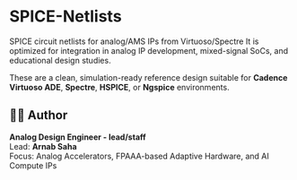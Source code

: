# SPICE-Netlists
SPICE circuit netlists for analog/AMS IPs from Virtuoso/Spectre 
It is optimized for integration in analog IP development, mixed-signal SoCs, and educational design studies.



These are a clean, simulation-ready reference design suitable for **Cadence Virtuoso ADE**, **Spectre**, **HSPICE**, or **Ngspice** environments.



## 🧑‍🔬 Author

**Analog Design Engineer - lead/staff**  
Lead: **Arnab Saha**  
Focus: Analog Accelerators, FPAAA-based Adaptive Hardware, and AI Compute IPs  
